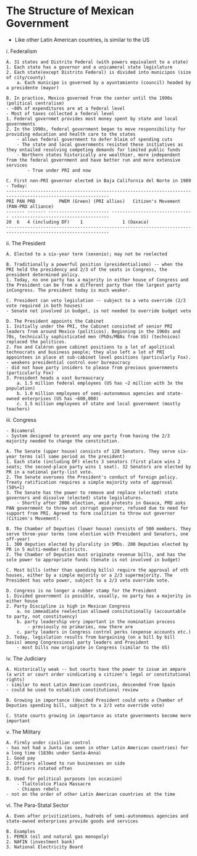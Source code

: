 # The Structure of Mexican Government
	
- Like other Latin American countries, is similar to the US
	
i. Federalism

	A. 31 states and Distrito Federal (with powers equivalent to a state)
	1. Each state has a governor and a unicameral state legislature
	2. Each state(except Distrito Federal) is divided into municipos (size of city/county)
		a. Each municipo is governed by a ayuntamiento (council) headed by a presidente (mayor)
	
	B. In practice, Mexico governed from the center until the 1990s (political centralism)
	- ~80% of expenditures are at a federal level
	- Most of taxes collected a federal level
	1. Federal governmet provides most money spent by state and local governments
	2. In the 1990s, federal government began to move responsibility for providing education and health care to the states
		- allows federal government to defer blaim of spending cuts
		- The state and local governments resisted these initiatives as they entailed resolving competing demands for limited public funds
		- Northern states historically are wealthier, more independent from the federal government and have better run and more extensive services
			- True under PRI and now
	
	C. First non-PRI governor elected in Baja California del Norte in 1989
	- Today:
	-------------------------------------------------------------------------------------------------------------
	PRI	PAN	PRD			PWEM (Green) (PRI allies)	Citizen's Movement (PAN-PRD alliance)
	------- ------- ----------------------- ------------------------------- -------------------------------------
	20	6	4 (including DF)	1				1 (Oaxaca)
	-------------------------------------------------------------------------------------------------------------

ii. The President

	A. Elected to a six-year term (sexenio); may not be reelected

	B. Traditionally a powerful position (presidentialismo) -- when the PRI held the presidency and 2/3 of the seats in Congress, the president determined policy.
	1. Today, no one party has a majority in either house of Congress and the President can be from a different party than the largest party inCongress. The president today is much weaker.

	C. President can veto legislation -- subject to a veto override (2/3 vote required in both houses)
	- Senate not involved in budget, is not needed to override budget veto

	D. The President appoints the Cabinet
	1. Initially under the PRI, the Cabinet consisted of senior PRI leaders from around Mexico (politicos). Beginning in the 1960s and 70s, technically sophisticated men (PhDs/MBAs from US) (technicos) replaced the politicos.
	2. Fox and Caléron gave cabinet positions to a lot of apolitical technocrats and business people; they also left a lot of PRI appointees in place at sub-cabinet level positions (particularly Fox).
	- weakens presidential control over bureaucracy
	- did not have party insiders to please from previous governments (particularly Fox)
	3. President heads a vast bureaucracy
		a. 1.5 million federal employees (US has ~2 million with 3x the population)
		b. 1.0 million employees of semi-autonomous agencies and state-owned enterprises (US has ~600,000)
		c. 1.5 million employees of state and local government (mostly teachers)

iii. Congress

	- Bicameral
	- System designed to prevent any one party from having the 2/3 majority needed to change the constitution.

	A. The Senate (upper house) consists of 128 Senators. They serve six-year terms (all same period as the president)
	1. Each state (including DF) elects 3 senators (first place wins 2 seats; the second-place party wins 1 seat). 32 Senators are elected by PR in a national party-list vote.
	2. The Senate oversees the President's conduct of foreign policy. Treaty ratification requires a simple majority vote of approval (50%+1)
	3. The Senate has the power to remove and replace (elected) state governors and dissolve (elected) state legislatures.
		- Shortly after 2006 election, amid protests in Oaxaca, PRD asks PAN government to throw out corrupt governor, refused due to need for support from PRI. Agreed to form coalition to throw out governor (Citizen's Movement).
	
	B. The Chamber of Deputies (lower house) consists of 500 members. They serve three-year terms (one election with President and Senators, one off-year)
	1. 300 deputies elected by plurality in SMDs. 200 Deputies elected by PR in 5 multi-member districts.
	2. The Chamber of Deputies must originate revenue bills, and has the sole power to appropriate funds (Senate is not involved in budget)

	C. Most bills (other than spending bills) require the approval of oth houses, either by a simple majority or a 2/3 supermajority. The President has veto power, subject to a 2/3 veto override vote.

	D. Congress is no longer a rubber stamp for the President
	1. Divided government is possible, usually, no party has a majority in either house
	2. Party Discipline is high in Mexican Congress
		a. no immeadiate reelection allowed consitutionally (accountable to party, not constituency)
		b. party leadership very important in the nomination process
			- previously no primaries, now there are
		c. party leaders in Congress control perks (expense accounts etc.)
	3. Today, legislation results from bargaining (on a bill by bill basis) among Congressional party leaders and President
		- most bills now originate in Congress (similar to the US)

iv. The Judiciary

	A. Historically weak -- but courts have the power to issue an amparo (a writ or court order vindicating a citizen's legal or constitutional rights)
	- similar to most Latin American countries, descended from Spain
	- could be used to establish constitutional review

	B. Growing in importance (decided President could veto a Chamber of Deputies spending bill, subject to a 2/3 veto override vote)

	C. State courts growing in importance as state governments become more important

v. The Military

	A. Firmly under civilian control
	- has not had a Junta (as seen in other Latin American countries) for a long time (1830s under Santa-Anna)
	1. Good pay
	2. Officers allowed to run businesses on side
	3. Officers rotated often

	B. Used for political purposes (on occasion)
		- Tlaltololco Plaza Massacre
		- Chiapas rebels
	- not on the order of other Latin American countries at the time

vi. The Para-Statal Sector
	
	A. Even after privitizations, hudreds of semi-autonomous agencies and state-owned enterprises provide goods and services

	B. Examples
	1. PEMEX (oil and natural gas monopoly)
	2. NAFIN (investment bank)
	3. National Electricity Board
